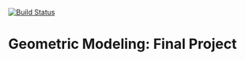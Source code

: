 [![Build Status](https://travis-ci.org/NYUGraphics/GM_Final_Project.svg?branch=master)](https://travis-ci.org/NYUGraphics/GM_Final_Project)
# Geometric Modeling: Final Project

